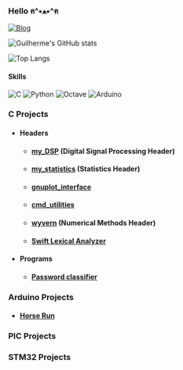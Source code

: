 ### Hello ฅ⁠^⁠•⁠ﻌ⁠•⁠^⁠ฅ

[![Blog](https://img.shields.io/badge/LinkedIn-0077B5?style=for-the-badge&logo=linkedin&logoColor=white)](https://www.linkedin.com/in/guilherme-arruda-a28863232/)

![Guilherme's GitHub stats](https://github-readme-stats.vercel.app/api?username=ohananoshi&show_icons=true&theme=dracula)

![Top Langs](https://github-readme-stats.vercel.app/api/top-langs/?username=ohananoshi&layout=compact)

#### Skills

![C](https://img.shields.io/badge/c-%2300599C.svg?style=for-the-badge&logo=c&logoColor=white)
![Python](https://img.shields.io/badge/python-3670A0?style=for-the-badge&logo=python&logoColor=ffdd54)
![Octave](https://img.shields.io/badge/OCTAVE-darkblue?style=for-the-badge&logo=octave&logoColor=fcd683)
![Arduino](https://img.shields.io/badge/-Arduino-00979D?style=for-the-badge&logo=Arduino&logoColor=white)

### C Projects

- #### Headers
  - #### [my_DSP](https://github.com/ohananoshi/C_Projects/tree/main/Digital_Signal_Processing) (Digital Signal Processing Header)
  - #### [my_statistics](https://github.com/ohananoshi/C_Projects/tree/main/Statistics) (Statistics Header)
  - #### [gnuplot_interface](https://github.com/ohananoshi/C_Projects/tree/main/gnuplot_interface)
  - #### [cmd_utilities](https://github.com/ohananoshi/C_Projects)
  - #### [wyvern](https://github.com/ohananoshi/C_Projects/tree/main/numerical_methods) (Numerical Methods Header)
  - #### [Swift Lexical Analyzer](https://github.com/ohananoshi/C_Projects/tree/main/Lexical_analyzer)
- #### Programs
  - #### [Password classifier](https://github.com/ohananoshi/C_Projects/tree/main/Password_classifier)

### Arduino Projects

- #### [Horse Run](https://github.com/ohananoshi/Arduino_projects)

### PIC Projects

### STM32 Projects
